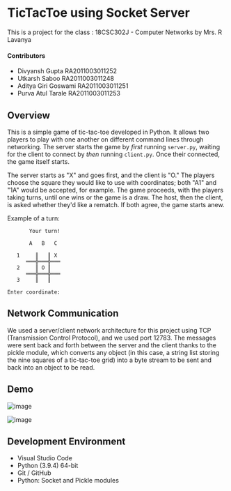 # TicTacToe using Socket Server
This is a project for the class : 18CSC302J - Computer Networks by Mrs. R Lavanya

#### Contributors
* Divyansh Gupta RA2011003011252
* Utkarsh Saboo RA2011003011248
* Aditya Giri Goswami RA2011003011251
* Purva Atul Tarale RA2011003011253


## Overview

This is a simple game of tic-tac-toe developed in Python. It allows two players to play with one another on different command lines through networking. The server starts the game by *first* running `server.py`, waiting for the client to connect by *then* running `client.py`. Once their connected, the game itself starts.

The server starts as "X" and goes first, and the client is "O." The players choose the square they would like to use with coordinates; both "A1" and "1A" would be accepted, for example. The game proceeds, with the players taking turns, until one wins or the game is a draw. The host, then the client, is asked whether they'd like a rematch. If both agree, the game starts anew. 

Example of a turn:

```
       Your turn!

       A   B   C

   1     ║   ║ X
      ═══╬═══╬═══
   2     ║ O ║
      ═══╬═══╬═══
   3     ║   ║

Enter coordinate: 
```
## Network Communication

We used a server/client network architecture for this project using TCP (Transmission Control Protocol), and we used port 12783. The messages were sent back and forth between the server and the client thanks to the pickle module, which converts any object (in this case, a string list storing the nine squares of a tic-tac-toe grid) into a byte stream to be sent and back into an object to be read. 
## Demo
![image](https://user-images.githubusercontent.com/74291505/204127050-1a1a55f1-ee5c-42f7-b102-6136e98f6192.png)

![image](https://user-images.githubusercontent.com/74291505/204127079-fe0d654f-fbca-467b-a718-316edf6cfbb3.png)


## Development Environment

* Visual Studio Code
* Python (3.9.4) 64-bit
* Git / GitHub
* Python: Socket and Pickle modules

